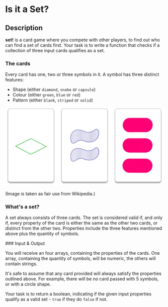 # Is it a Set?

## Description

**set!** is a card game where you compete with other players, to find out who can find a set of cards first.
Your task is to write a function that checks if a collection of three input cards qualifies as a set.

### The cards

Every card has one, two or three symbols in it. A symbol has three distinct features:

* Shape (either `diamond`, `snake` or `capsule`)
* Colour (either `green`, `blue` or `red`)
* Pattern (either `blank`, `striped` or `solid`)

![cards](./img/cards.jpg)

(Image is taken as fair use from Wikipedia.)

### What's a set?

A set always consists of three cards. The set is considered valid if, and only if, every property of the card is either the same as the other two cards, or distinct from the other two. Properties include the three features mentioned above plus the quantity of symbols.

### Input & Output

You will receive an four arrays, containing the properties of the cards. One array, containing the quantity of symbols, will be numeric, the others will contain strings.

It's safe to assume that any card provided will always satisfy the properties outlined above. For example, there will be no card passed with 5 symbols, or with a circle shape.

Your task is to return a boolean, indicating if the given input properties qualify as a valid set - `true` if they do `false` if not.
